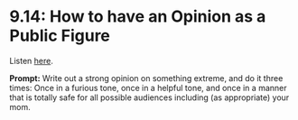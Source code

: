 # 9.14: How to have an Opinion as a Public Figure 

Listen [here](http://www.writingexcuses.com/2014/04/03/writing-excuses-9-14-how-to-have-an-opinion-as-a-public-figure/). 

**Prompt:** Write out a strong opinion on something extreme, and do it three times: Once in a furious tone, once in a helpful tone, and once in a manner that is totally safe for all possible audiences including (as appropriate) your mom.